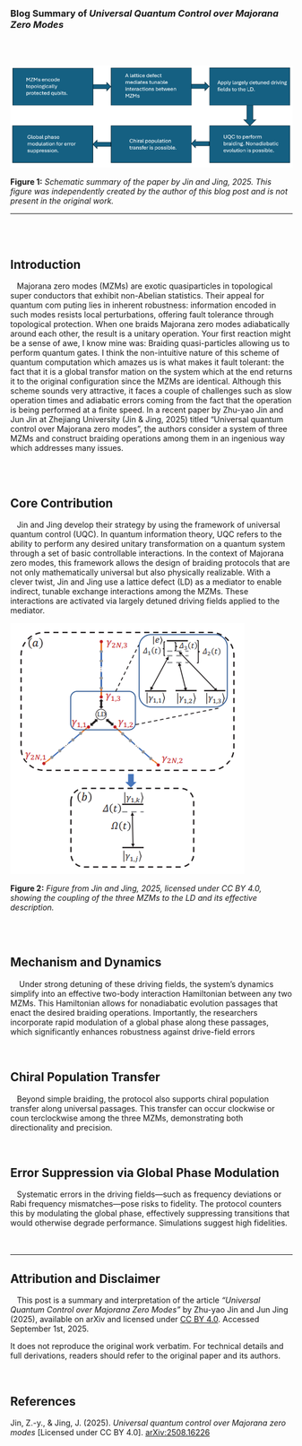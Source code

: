 

### Blog Summary of *Universal Quantum Control over Majorana Zero Modes*  
 <br><br>

<a href="data/img/SummaryScheme(2).png" target="_blank">
  <img class="centered-image" src="data/img/Article2-img-1.png" alt="Summary Scheme">
</a>

**Figure 1:** *Schematic summary of the paper by Jin and Jing, 2025. This figure was independently created by the author of this blog post and is not present in the original work.*  

---

 <br><br>

## Introduction  

 &nbsp; &nbsp;Majorana zero modes (MZMs) are exotic quasiparticles in topological super
conductors that exhibit non-Abelian statistics. Their appeal for quantum com
puting lies in inherent robustness: information encoded in such modes resists
 local perturbations, offering fault tolerance through topological protection.
 When one braids Majorana zero modes adiabatically around each other, the
 result is a unitary operation. Your first reaction might be a sense of awe, I
 know mine was: Braiding quasi-particles allowing us to perform quantum gates.
 I think the non-intuitive nature of this scheme of quantum computation which
 amazes us is what makes it fault tolerant: the fact that it is a global transfor
mation on the system which at the end returns it to the original configuration
 since the MZMs are identical. Although this scheme sounds very attractive, it
 faces a couple of challenges such as slow operation times and adiabatic errors
 coming from the fact that the operation is being performed at a finite speed.
 In a recent paper by Zhu-yao Jin and Jun Jin at Zhejiang University (Jin &
 Jing, 2025) titled “Universal quantum control over Majorana zero modes”, the
 authors consider a system of three MZMs and construct braiding operations
 among them in an ingenious way which addresses many issues.

 <br><br>

## Core Contribution  

 &nbsp; &nbsp;Jin and Jing develop their strategy by using the framework of universal
 quantum control (UQC). In quantum information theory, UQC refers to the
 ability to perform any desired unitary transformation on a quantum system
 through a set of basic controllable interactions. In the context of Majorana zero
 modes, this framework allows the design of braiding protocols that are not only
 mathematically universal but also physically realizable. With a clever twist,
 Jin and Jing use a lattice defect (LD) as a mediator to enable indirect,
 tunable exchange interactions among the MZMs. These interactions are
 activated via largely detuned driving fields applied to the mediator.  

<a href="data/img/SchemeWithLD.png" target="_blank">
  <img class="centered-image" src="data/img/Article2-img-2.png" alt="SchemeWithLD">
</a>

**Figure 2:** *Figure from Jin and Jing, 2025, licensed under CC BY 4.0, showing the coupling of the three MZMs to the LD and its effective description.*  

<br><br>

## Mechanism and Dynamics  

&nbsp; &nbsp; Under strong detuning of these driving fields, the system’s dynamics simplify
into an effective two-body interaction Hamiltonian between any two MZMs.
This Hamiltonian allows for nonadiabatic evolution passages that enact
the desired braiding operations. Importantly, the researchers incorporate rapid
modulation of a global phase along these passages, which significantly enhances
robustness against drive-field errors 

<br>

## Chiral Population Transfer  

 &nbsp; &nbsp;Beyond simple braiding, the protocol also supports chiral population
 transfer along universal passages. This transfer can occur clockwise or coun
terclockwise among the three MZMs, demonstrating both directionality and
 precision.

<br>

## Error Suppression via Global Phase Modulation  

 &nbsp; &nbsp;Systematic errors in the driving fields—such as frequency deviations or Rabi
frequency mismatches—pose risks to fidelity. The protocol counters this by
 modulating the global phase, effectively suppressing transitions that would
 otherwise degrade performance. Simulations suggest high fidelities.  
 <br><br>

---

## Attribution and Disclaimer  

 &nbsp; &nbsp;This post is a summary and interpretation of the article *“Universal Quantum Control over Majorana Zero Modes”* by Zhu-yao Jin and Jun Jing (2025), available on arXiv and licensed under [CC BY 4.0](https://creativecommons.org/licenses/by/4.0/). Accessed September 1st, 2025.  

It does not reproduce the original work verbatim. For technical details and full derivations, readers should refer to the original paper and its authors.  

<br>

## References  

Jin, Z.-y., & Jing, J. (2025). *Universal quantum control over Majorana zero modes* [Licensed under CC BY 4.0]. [arXiv:2508.16226](https://arxiv.org/abs/2508.16226)  
